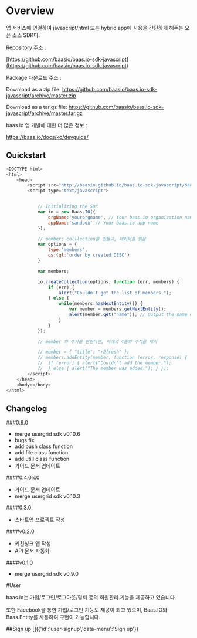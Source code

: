 # Overview
[]({'id':'overivew','data-menu':'Overview'})

앱 서비스에 연결하여 javascript/html 또는 hybrid app에 사용을 간단하게 해주는 오픈 소스 SDK다.

Repository 주소 :

[https://github.com/baasio/baas.io-sdk-javascript](https://github.com/baasio/baas.io-sdk-javascript)

Package 다운로드 주소 :

Download as a zip file: https://github.com/baasio/baas.io-sdk-javascript/archive/master.zip

Download as a tar.gz file: https://github.com/baasio/baas.io-sdk-javascript/archive/master.tar.gz

baas.io 앱 개발에 대한 더 많은 정보 :

https://baas.io/docs/ko/devguide/

## Quickstart
[]({'id':'overivew-quickstart','data-menu':'Quickstart'})

```javascript
<DOCTYPE html>
<html>
    <head>
        <script src="http://baasio.github.io/baas.io-sdk-javascript/baas.io.min.js"></script>
        <script type="text/javascript">


            // Initializing the SDK
            var io = new Baas.IO({
                orgName:'yourorgname', // Your baas.io organization name (or baas.io username for App Services)
                appName:'sandbox' // Your baas.io app name
            });

            // members colllection을 만들고, 데이터를 읽음
            var options = {
                type:'members',
                qs:{ql:'order by created DESC'}
            }

            var members;

            io.createCollection(options, function (err, members) {
                if (err) {
                    alert("Couldn't get the list of members.");
                } else {
                    while(members.hasNextEntity()) {
                        var member = members.getNextEntity();
                        alert(member.get("name")); // Output the name of the members
                    }
                }
            });

            // member 의 추가를 원한다면, 아래의 4줄의 주석을 제거

            // member = { "title": "r2fresh" };
            // members.addEntity(member, function (error, response) {
            //  if (error) { alert("Couldn't add the member.");
            //  } else { alert("The member was added."); } });
        </script>
    </head>
    <body></body>
</html>
```

## Changelog
[]({'id':'overivew-changelog','data-menu':'Changelog'})

###0.9.0

- merge usergrid sdk v0.10.6
- bugs fix
- add push class function
- add file class function
- add utill class function
- 가이드 문서 업데이트


####0.4.0rc0

- 가이드 문서 업데이트
- merge usergrid sdk v0.10.3

####0.3.0

- 스타트업 프로젝트 작성

####v0.2.0

- 키친싱크 앱 작성
- API 문서 자동화

####v0.1.0

- merge usergrid sdk v0.9.0

#User
[]({'id':'user','data-menu':'User'})

baas.io는 가입/로그인/로그아웃/탈퇴 등의 회원관리 기능을 제공하고 있습니다.

또한 Facebook을 통한 가입/로그인 기능도 제공이 되고 있으며, Baas.IO와 Baas.Entity를 사용하여 구현이 가능합니다.

##Sign up
[]({'id':'user-signup','data-menu':'Sign up'})